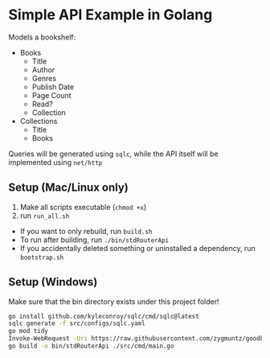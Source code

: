 # Simple API Example in Golang
Models a bookshelf:
- Books 
  - Title
  - Author
  - Genres
  - Publish Date
  - Page Count
  - Read?
  - Collection
- Collections
  - Title
  - Books

Queries will be generated using `sqlc`, while the API itself will be implemented using `net/http` 


## Setup (Mac/Linux only)
1. Make all scripts executable (`chmod +x`)
2. run `run_all.sh`
  - If you want to only rebuild, run `build.sh`
  - To run after building, run `./bin/stdRouterApi`
  - If you accidentally deleted something or uninstalled a dependency, run `bootstrap.sh`

## Setup (Windows)
Make sure that the bin directory exists under this project folder!
```bash
go install github.com/kyleconroy/sqlc/cmd/sqlc@latest
sqlc generate -f src/configs/sqlc.yaml
go mod tidy
Invoke-WebRequest -Uri https://raw.githubusercontent.com/zygmuntz/goodbooks-10k/master/samples/books.csv -OutFile src\configs\books.csv
go build -o bin/stdRouterApi ./src/cmd/main.go
```
